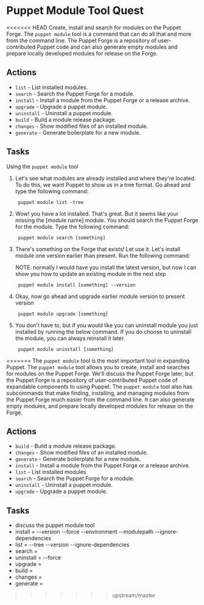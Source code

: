 
# Puppet Module Tool Quest

<<<<<<< HEAD
Create, install and search for modules on the Puppet Forge. The `puppet module` tool is a command that can do all that and more from the command line. The Puppet Forge is a repository of user-contributed Puppet code and can also generate empty modules and prepare locally developed modules for release on the Forge.

## Actions

- `list` - List installed modules.
- `search` - Search the Puppet Forge for a module.
- `install` - Install a module from the Puppet Forge or a release archive.
- `upgrade` - Upgrade a puppet module.
- `uninstall` - Uninstall a puppet module.
- `build` - Build a module release package.
- `changes` - Show modified files of an installed module.
- `generate` - Generate boilerplate for a new module.

## Tasks

Using the `puppet module` tool

1. Let's see what modules are already installed and where they're located. To do this, we want Puppet to show us in a tree format. Go ahead and type the following command: 

		puppet module list -tree

2. Wow! you have a lot installed. That's great. But it seems like your missing the [module name] module. You should search the Puppet Forge for the module. Type the following command:

		puppet module search [something]

3. There's something on the Forge that exists! Let use it. Let's install module one version earlier than present. Run the following command:

	NOTE: normally I would have you install the latest version, but now I can show you how to update an existing module in the next step

		puppet module install [something] --version

4. Okay, now go ahead and upgrade earlier module version to present version

		puppet module upgrade [something]

5. You don't have to, but if you would like you can uninstall module you just installed by running the below command. If you do choose to uninstall the module, you can always reinstall it later.

		puppet module uninstall [something]
=======
The `puppet module` tool is the most important tool in expanding Puppet. The `puppet module` tool allows you to create, install and searches for modules on the Puppet Forge. We'll discuss the Puppet Forge later, but the Puppet Forge is a repository of user-contributed Puppet code of expandable components to using Puppet. The `puppet module` tool also has subcommands that make finding, installing, and managing modules from the Puppet Forge much easier from the command line. It can also generate empty modules, and prepare locally developed modules for release on the Forge.

## Actions

- `build` - Build a module release package.
- `changes` - Show modified files of an installed module.
- `generate` - Generate boilerplate for a new module.
- `install` - Install a module from the Puppet Forge or a release archive.
- `list` - List installed modules
- `search` - Search the Puppet Forge for a module.
- `uninstall` - Uninstall a puppet module.
- `upgrade` - Upgrade a puppet module.

## Tasks

- discuss the puppet module tool
- install = --version --force --environment --modulepath --ignore-dependencies
- list = --tree --version --ignore-dependencies
- search = 
- uninstall = --force
- upgrade = 
- build = 
- changes = 
- generate = 
>>>>>>> upstream/master
